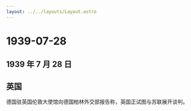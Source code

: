 ```yaml
---
layout: ../../layouts/Layout.astro
---
```


# 1939-07-28

## 1939 年 7 月 28 日

## 英国

德国驻英国伦敦大使馆向德国柏林外交部报告称，英国正试图与苏联展开谈判。